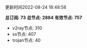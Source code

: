 更新时间2022-08-24 18:48:58

**总订阅: 73**
**总节点: 2884**
**有效节点: 757**
- v2ray节点: 310
- ss节点: 407
- trojan节点: 40
